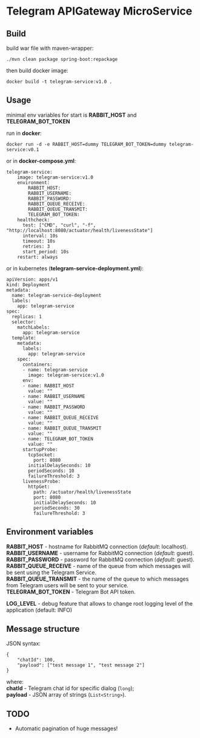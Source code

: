 # Telegram APIGateway MicroService

## Build

build war file with maven-wrapper:

    ./mvn clean package spring-boot:repackage

then build docker image:

    docker build -t telegram-service:v1.0 .

## Usage

minimal env variables for start is **RABBIT_HOST** and **TELEGRAM_BOT_TOKEN**

run in **docker**:

    docker run -d -e RABBIT_HOST=dummy TELEGRAM_BOT_TOKEN=dummy telegram-service:v0.1

or in **docker-compose.yml**:

    telegram-service:
        image: telegram-service:v1.0
        environment:
            RABBIT_HOST:
            RABBIT_USERNAME:
            RABBIT_PASSWORD:
            RABBIT_QUEUE_RECEIVE:
            RABBIT_QUEUE_TRANSMIT:
            TELEGRAM_BOT_TOKEN:
        healthcheck:
          test: ["CMD", "curl", "-f", "http://localhost:8080/actuator/health/livenessState"]
          interval: 10s
          timeout: 10s
          retries: 3
          start_period: 10s
        restart: always

or in kubernetes (**telegram-service-deployment.yml**):

    apiVersion: apps/v1
    kind: Deployment
    metadata:
      name: telegram-service-deployment
      labels:
        app: telegram-service
    spec:
      replicas: 1
      selector:
        matchLabels:
          app: telegram-service
      template:
        metadata:
          labels:
            app: telegram-service
        spec:
          containers:
          - name: telegram-service
            image: telegram-service:v1.0
          env:
          - name: RABBIT_HOST
            value: ""
          - name: RABBIT_USERNAME
            value: ""
          - name: RABBIT_PASSWORD
            value: ""
          - name: RABBIT_QUEUE_RECEIVE
            value: ""
          - name: RABBIT_QUEUE_TRANSMIT
            value: ""
          - name: TELEGRAM_BOT_TOKEN
            value: ""
          startupProbe:
            tcpSocket:
              port: 8080
            initialDelaySeconds: 10
            periodSeconds: 10
            failureThreshold: 3
          livenessProbe:
            httpGet:
              path: /actuator/health/livenessState
              port: 8080
              initialDelaySeconds: 10
              periodSeconds: 30
              failureThreshold: 3

## Environment variables

**RABBIT_HOST** - hostname for RabbitMQ connection (*default*: localhost).  
**RABBIT_USERNAME** - username for RabbitMQ connection (*default*: guest).  
**RABBIT_PASSWORD** - password for RabbitMQ connection (*default*: guest).  
**RABBIT_QUEUE_RECEIVE** - name of the queue from which messages will be sent using the Telegram Service.  
**RABBIT_QUEUE_TRANSMIT** - the name of the queue to which messages from Telegram users will be sent to your service.  
**TELEGRAM_BOT_TOKEN** - Telegram Bot API token.

**LOG_LEVEL** - debug feature that allows to change root logging level of the application (default: INFO)

## Message structure

JSON syntax:

    {
        "chatId": 100,
        "payload": ["test message 1", "test message 2"]
    }

where:  
**chatId** - Telegram chat id for specific dialog (`long`);  
**payload** - JSON array of strings (`List<String>`).

## TODO

- Automatic pagination of huge messages!
